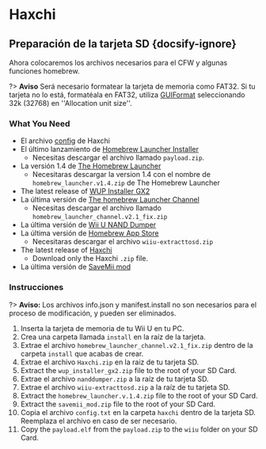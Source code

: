 # Haxchi

## Preparación de la tarjeta SD {docsify-ignore}

Ahora colocaremos los archivos necesarios para el CFW y algunas funciones homebrew.

?> **Aviso** Será necesario formatear la tarjeta de memoria como FAT32. Si tu tarjeta no lo está, formatéala en FAT32, utiliza [GUIFormat](http://www.ridgecrop.demon.co.uk/index.htm?guiformat.htm) seleccionando 32k (32768) en ''Allocation unit size''.

### What You Need

- El archivo <a href="docs/files/config.txt" download>config</a> de Haxchi
- El último lanzamiento de [Homebrew Launcher Installer](https://github.com/wiiu-env/homebrew_launcher_installer/releases/latest)
  - Necesitas descargar el archivo llamado `payload.zip`.
- La versión 1.4 de [The Homebrew Launcher](https://github.com/dimok789/homebrew_launcher/releases/tag/1.4)
  - Necesitaras descargar la version 1.4 con el nombre de `homebrew_launcher.v1.4.zip` de The Homebrew Launcher
- The latest release of [WUP Installer GX2](http://wiiubru.com/appstore/zips/wup_installer_gx2.zip)
- La última versión de [The homebrew Launcher Channel](https://github.com/GaryOderNichts/homebrew_launcher/releases/tag/v2.1_fix)
  - Necesitas descargar el archivo llamado `homebrew_launcher_channel.v2.1_fix.zip`
- La última versión de [Wii U NAND Dumper](https://github.com/koolkdev/wiiu-nanddumper/releases/latest)
- La última versión de [Homebrew App Store](https://github.com/vgmoose/hbas/releases/latest)
  - Necesitaras descargar el archivo `wiiu-extracttosd.zip`
- The latest release of [Haxchi](https://github.com/FIX94/haxchi/releases/latest)
  - Download only the Haxchi `.zip` file.
- La última versión de <a href="docs/files/savemii_mod.zip" download>SaveMii mod</a>

### Instrucciones

?> **Aviso:** Los archivos info.json y manifest.install no son necesarios para el proceso de modificación, y pueden ser eliminados.

1. Inserta la tarjeta de memoria de tu Wii U en tu PC.
1. Crea una carpeta llamada `install` en la raíz de la tarjeta.
1. Extrae el archivo `homebrew_launcher_channel.v2.1_fix.zip` dentro de la carpeta `install` que acabas de crear.
1. Extrae el archivo `Haxchi.zip` en la raiz de tu tarjeta SD.
1. Extract the `wup_installer_gx2.zip` file to the root of your SD Card.
1. Extrae el archivo `nanddumper.zip` a la raíz de tu tarjeta SD.
1. Extrae el archivo `wiiu-extracttosd.zip` a la raíz de tu tarjeta SD.
1. Extract the `homebrew_launcher.v.1.4.zip` file to the root of your SD Card.
1. Extract the `savemii_mod.zip` file to the root of your SD Card.
1. Copia el archivo `config.txt` en la carpeta `haxchi` dentro de la tarjeta SD. Reemplaza el archivo en caso de ser necesario.
1. Copy the `payload.elf` from the `payload.zip` to the `wiiu` folder on your SD Card.